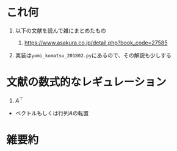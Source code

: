 # これ何

1. 以下の文献を読んで雑にまとめたもの
    1. https://www.asakura.co.jp/detail.php?book_code=27585

2. 実装は`yomi_komatsu_201802.py`にあるので、その解説も少しする

# 文献の数式的なレギュレーション

1. $A^{\top}$
  - ベクトルもしくは行列$A$の転置

# 雑要約
